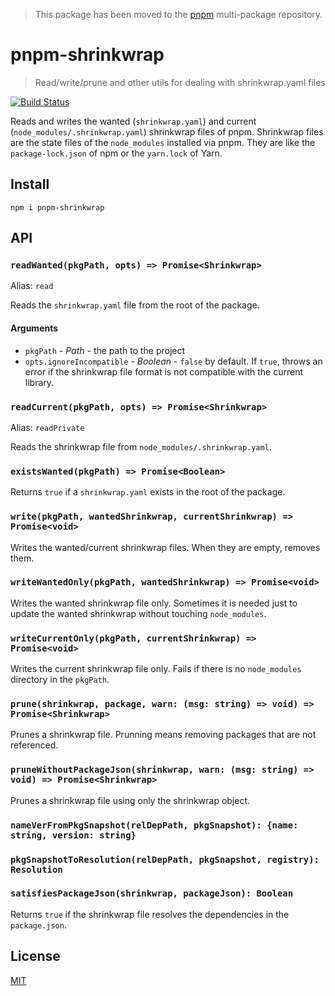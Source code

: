 > This package has been moved to the [pnpm](https://github.com/pnpm/pnpm) multi-package repository.

# pnpm-shrinkwrap

> Read/write/prune and other utils for dealing with shrinkwrap.yaml files

[![Build Status](https://travis-ci.org/pnpm/pnpm-shrinkwrap.svg?branch=master)](https://travis-ci.org/pnpm/pnpm-shrinkwrap)

Reads and writes the wanted (`shrinkwrap.yaml`) and current (`node_modules/.shrinkwrap.yaml`) shrinkwrap files of pnpm.
Shrinkwrap files are the state files of the `node_modules` installed via pnpm. They are like
the `package-lock.json` of npm or the `yarn.lock` of Yarn.

## Install

```
npm i pnpm-shrinkwrap
```

## API

### `readWanted(pkgPath, opts) => Promise<Shrinkwrap>`

Alias: `read`

Reads the `shrinkwrap.yaml` file from the root of the package.

#### Arguments

* `pkgPath` - *Path* - the path to the project
* `opts.ignoreIncompatible` - *Boolean* - `false` by default. If `true`, throws an error
if the shrinkwrap file format is not compatible with the current library.

### `readCurrent(pkgPath, opts) => Promise<Shrinkwrap>`

Alias: `readPrivate`

Reads the shrinkwrap file from `node_modules/.shrinkwrap.yaml`.

### `existsWanted(pkgPath) => Promise<Boolean>`

Returns `true` if a `shrinkwrap.yaml` exists in the root of the package.

### `write(pkgPath, wantedShrinkwrap, currentShrinkwrap) => Promise<void>`

Writes the wanted/current shrinkwrap files. When they are empty, removes them.

### `writeWantedOnly(pkgPath, wantedShrinkwrap) => Promise<void>`

Writes the wanted shrinkwrap file only. Sometimes it is needed just to update the wanted shrinkwrap
without touching `node_modules`.

### `writeCurrentOnly(pkgPath, currentShrinkwrap) => Promise<void>`

Writes the current shrinkwrap file only. Fails if there is no `node_modules` directory in the `pkgPath`.

### `prune(shrinkwrap, package, warn: (msg: string) => void) => Promise<Shrinkwrap>`

Prunes a shrinkwrap file. Prunning means removing packages that are not referenced.

### `pruneWithoutPackageJson(shrinkwrap, warn: (msg: string) => void) => Promise<Shrinkwrap>`

Prunes a shrinkwrap file using only the shrinkwrap object.

### `nameVerFromPkgSnapshot(relDepPath, pkgSnapshot): {name: string, version: string}`

### `pkgSnapshotToResolution(relDepPath, pkgSnapshot, registry): Resolution`

### `satisfiesPackageJson(shrinkwrap, packageJson): Boolean`

Returns `true` if the shrinkwrap file resolves the dependencies in the `package.json`.

## License

[MIT](LICENSE)
